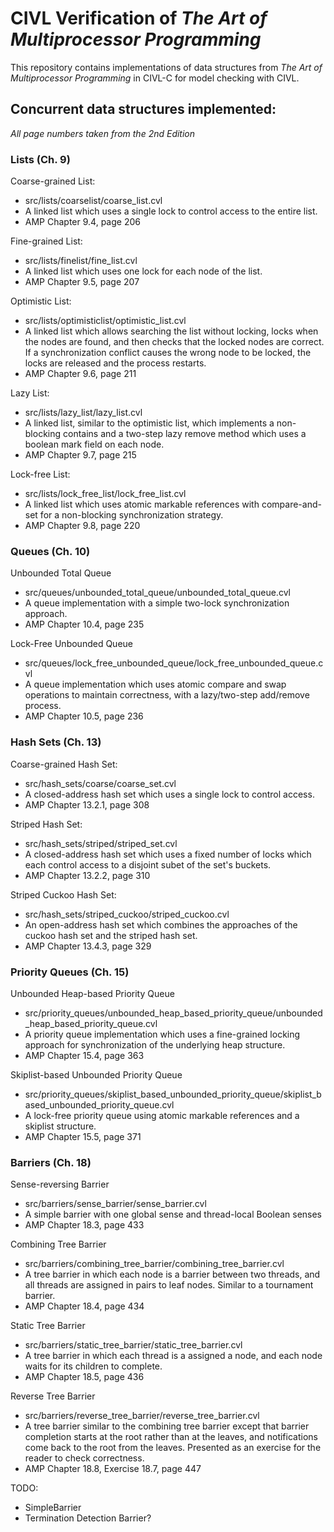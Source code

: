# CIVL Verification of *The Art of Multiprocessor Programming*

This repository contains implementations of data structures from *The Art of Multiprocessor Programming* in CIVL-C for model checking with CIVL.

## Concurrent data structures implemented:

*All page numbers taken from the 2nd Edition*

### Lists (Ch. 9)

Coarse-grained List:
* src/lists/coarselist/coarse_list.cvl
* A linked list which uses a single lock to control access to the entire list.
* AMP Chapter 9.4, page 206

Fine-grained List:
* src/lists/finelist/fine_list.cvl
* A linked list which uses one lock for each node of the list.
* AMP Chapter 9.5, page 207

Optimistic List:
* src/lists/optimisticlist/optimistic_list.cvl
* A linked list which allows searching the list without locking, locks when the nodes are found, and then checks that the locked nodes are correct. If a synchronization conflict causes the wrong node to be locked, the locks are released and the process restarts.
* AMP Chapter 9.6, page 211

Lazy List:
* src/lists/lazy_list/lazy_list.cvl
* A linked list, similar to the optimistic list, which implements a non-blocking contains and a two-step lazy remove method which uses a boolean mark field on each node.
* AMP Chapter 9.7, page 215

Lock-free List:
* src/lists/lock_free_list/lock_free_list.cvl
* A linked list which uses atomic markable references with compare-and-set for a non-blocking synchronization strategy.
* AMP Chapter 9.8, page 220

### Queues (Ch. 10)

Unbounded Total Queue
* src/queues/unbounded_total_queue/unbounded_total_queue.cvl
* A queue implementation with a simple two-lock synchronization approach.
* AMP Chapter 10.4, page 235

Lock-Free Unbounded Queue
* src/queues/lock_free_unbounded_queue/lock_free_unbounded_queue.cvl
* A queue implementation which uses atomic compare and swap operations to maintain correctness, with a lazy/two-step add/remove process.
* AMP Chapter 10.5, page 236

### Hash Sets (Ch. 13)

Coarse-grained Hash Set:
* src/hash_sets/coarse/coarse_set.cvl
* A closed-address hash set which uses a single lock to control access.
* AMP Chapter 13.2.1, page 308

Striped Hash Set:
* src/hash_sets/striped/striped_set.cvl
* A closed-address hash set which uses a fixed number of locks which each control access to a disjoint subet of the set's buckets.
* AMP Chapter 13.2.2, page 310

Striped Cuckoo Hash Set:
* src/hash_sets/striped_cuckoo/striped_cuckoo.cvl
* An open-address hash set which combines the approaches of the cuckoo hash set and the striped hash set.
* AMP Chapter 13.4.3, page 329

### Priority Queues (Ch. 15)

Unbounded Heap-based Priority Queue
* src/priority_queues/unbounded_heap_based_priority_queue/unbounded_heap_based_priority_queue.cvl
* A priority queue implementation which uses a fine-grained locking approach for synchronization of the underlying heap structure.
* AMP Chapter 15.4, page 363

Skiplist-based Unbounded Priority Queue
* src/priority_queues/skiplist_based_unbounded_priority_queue/skiplist_based_unbounded_priority_queue.cvl
* A lock-free priority queue using atomic markable references and a skiplist structure.
* AMP Chapter 15.5, page 371

### Barriers (Ch. 18)

Sense-reversing Barrier
* src/barriers/sense_barrier/sense_barrier.cvl
* A simple barrier with one global sense and thread-local Boolean senses
* AMP Chapter 18.3, page 433

Combining Tree Barrier
* src/barriers/combining_tree_barrier/combining_tree_barrier.cvl
* A tree barrier in which each node is a barrier between two threads, and all threads are assigned in pairs to leaf nodes. Similar to a tournament barrier.
* AMP Chapter 18.4, page 434

Static Tree Barrier
* src/barriers/static_tree_barrier/static_tree_barrier.cvl
* A tree barrier in which each thread is a assigned a node, and each node waits for its children to complete.
* AMP Chapter 18.5, page 436

Reverse Tree Barrier
* src/barriers/reverse_tree_barrier/reverse_tree_barrier.cvl
* A tree barrier similar to the combining tree barrier except that barrier completion starts at the root rather than at the leaves, and notifications come back to the root from the leaves. Presented as an exercise for the reader to check correctness.
* AMP Chapter 18.8, Exercise 18.7, page 447

TODO:
* SimpleBarrier
* Termination Detection Barrier?
